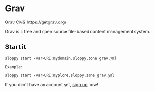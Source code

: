 # Grav

Grav CMS https://getgrav.org/

Grav is a free and open source file-based content management system.

## Start it

```
sloppy start -var=URI:mydomain.sloppy.zone grav.yml
   
Example:
   
sloppy start -var=URI:myplone.sloppy.zone grav.yml
```

If you don't have an account yet, [sign up](https://sloppy.io) now!